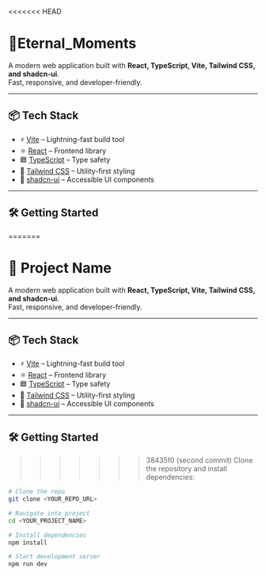<<<<<<< HEAD
# 🚀Eternal_Moments


A modern web application built with **React, TypeScript, Vite, Tailwind CSS, and shadcn-ui**.  
Fast, responsive, and developer-friendly.

---

## 📦 Tech Stack

- ⚡ [Vite](https://vitejs.dev/) – Lightning-fast build tool  
- ⚛️ [React](https://react.dev/) – Frontend library  
- 🟦 [TypeScript](https://www.typescriptlang.org/) – Type safety  
- 🎨 [Tailwind CSS](https://tailwindcss.com/) – Utility-first styling  
- 🧩 [shadcn-ui](https://ui.shadcn.com/) – Accessible UI components  

---

## 🛠️ Getting Started

=======
# 🚀 Project Name

A modern web application built with **React, TypeScript, Vite, Tailwind CSS, and shadcn-ui**.  
Fast, responsive, and developer-friendly.

---

## 📦 Tech Stack

- ⚡ [Vite](https://vitejs.dev/) – Lightning-fast build tool  
- ⚛️ [React](https://react.dev/) – Frontend library  
- 🟦 [TypeScript](https://www.typescriptlang.org/) – Type safety  
- 🎨 [Tailwind CSS](https://tailwindcss.com/) – Utility-first styling  
- 🧩 [shadcn-ui](https://ui.shadcn.com/) – Accessible UI components  

---

## 🛠️ Getting Started

>>>>>>> 38435f0 (second commit)
Clone the repository and install dependencies:

```sh
# Clone the repo
git clone <YOUR_REPO_URL>

# Navigate into project
cd <YOUR_PROJECT_NAME>

# Install dependencies
npm install

# Start development server
npm run dev
